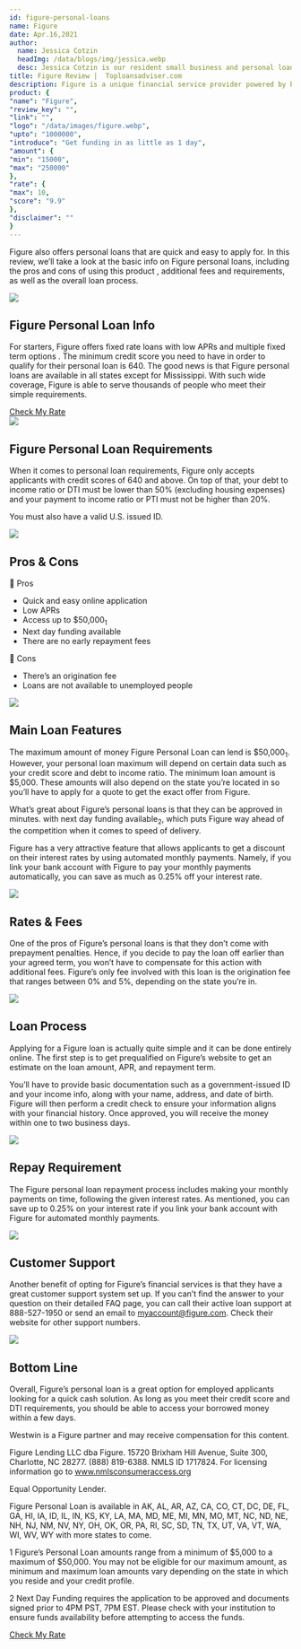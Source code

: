 ```yaml
---
id: figure-personal-loans
name: Figure
date: Apr.16,2021
author:
  name: Jessica Cotzin
  headImg: /data/blogs/img/jessica.webp
  desc: Jessica Cotzin is our resident small business and personal loans whiz. She is a skilled writer with a bachelor’s in journalism from Florida Atlantic University, providing information to her readers on the loans industry and personal finance.
title: Figure Review |  Toploansadviser.com
description: Figure is a unique financial service provider powered by blockchain technology to provide customizable financial services including mortgage refinance, HELOCs, and personal loans.
product: {
"name": "Figure",
"review_key": "",
"link": "",
"logo": "/data/images/figure.webp",
"upto": "1000000",
"introduce": "Get funding in as little as 1 day",
"amount": {
"min": "15000",
"max": "250000"
},
"rate": {
"max": 10,
"score": "9.9"
},
"disclaimer": ""
}
---
```


Figure also offers personal loans that are quick and easy to apply for. In this review, we’ll take a look at the basic info on Figure personal loans, including the pros and cons of using this product , additional fees and requirements, as well as the overall loan process.

<div class="title-box"><img src="/data/images/r-1.webp"/><h2 class="title">Figure Personal Loan Info</h2></div>

For starters, Figure offers fixed rate loans with low APRs and multiple fixed term options . The minimum credit score you need to have in order to qualify for their personal loan is 640. The good news is that Figure personal loans are available in all states except for Mississippi. With such wide coverage, Figure is able to serve thousands of people who meet their simple requirements.

<div class="btn-box"><a href="" rel="noopener noreferrer nofollow" target="_blank" class="btn">Check My Rate</a></div>



<div class="title-box"><img src="/data/images/r-5.webp"/><h2 class="title">Figure Personal Loan Requirements</h2></div>

When it comes to personal loan requirements, Figure only accepts applicants with credit scores of 640 and above. On top of that, your debt to income ratio or DTI must be lower than 50% (excluding housing expenses) and your payment to income ratio or PTI must not be higher than 20%.  

You must also have a valid U.S. issued ID.


<div class="title-box"><img src="/data/images/r-7.webp" /><h2 class="title">Pros & Cons</h2></div>


<div class="pros-cons-box">
            <div class="pros">
              <div class="title-box">
                <span class="iconfont">&#xe644;</span>
                <span class="text">Pros</span>
              </div>
              <ul class="list">
                <li>Quick and easy online application</li>
<li>Low APRs</li>
<li>Access up to $50,000<sub>1</sub></li>
<li>Next day funding available</li>
<li>There are no early repayment fees</li>
              </ul>
            </div>
            <div class="cons">
              <div class="title-box">
                <span class="iconfont">&#xe60c;</span>
                <span class="text">Cons</span>
              </div>
              <ul class="list">
                                <li>There’s an origination fee</li>
<li>Loans are not available to unemployed people</li>
              </ul>
            </div>
          </div>


<div class="title-box"><img src="/data/images/r-10.webp"/><h2 class="title">Main Loan Features</h2></div>


The maximum amount of money Figure Personal Loan can lend is $50,000<sub>1</sub>. However, your personal loan maximum will depend on certain data such as your credit score and debt to income ratio. The minimum loan amount is $5,000. These amounts will also depend on the state you’re located in so you’ll have to apply for a quote to get the exact offer from Figure.

What’s great about Figure’s personal loans is that they can be approved in minutes. with next day funding available<sub>2</sub>, which puts Figure way ahead of the competition when it comes to speed of delivery.

Figure has a very attractive feature that allows applicants to get a discount on their interest rates by using automated monthly payments. Namely, if you link your bank account with Figure to pay your monthly payments automatically, you can save as much as 0.25% off your interest rate.


<div class="title-box"><img src="/data/images/r-11.webp"/><h2 class="title">Rates & Fees</h2></div>

One of the pros of Figure’s personal loans is that they don’t come with prepayment penalties. Hence, if you decide to pay the loan off earlier than your agreed term, you won’t have to compensate for this action with additional fees. Figure’s only fee involved with this loan is the origination fee that ranges between 0% and 5%, depending on the state you’re in.

<div class="title-box"><img src="/data/images/r-12.webp"/><h2 class="title">Loan Process</h2></div>

Applying for a Figure loan is actually quite simple and it can be done entirely online. The first step is to get prequalified on Figure’s website to get an estimate on the loan amount, APR, and repayment term.

You’ll have to provide basic documentation such as a government-issued ID and your income info, along with your name, address, and date of birth. Figure will then perform a credit check to ensure your information aligns with your financial history. Once approved, you will receive the money within one to two business days.



<div class="title-box"><img src="/data/images/r-3.webp"/><h2 class="title">Repay Requirement</h2></div>

The Figure personal loan repayment process includes making your monthly payments on time, following the given interest rates. As mentioned, you can save up to 0.25% on your interest rate if you link your bank account with Figure for automated monthly payments.


<div class="title-box"><img src="/data/images/r-13.webp" /><h2 class="title">Customer Support</h2></div>

Another benefit of opting for Figure’s financial services is that they have a great customer support system set up. If you can’t find the answer to your question on their detailed FAQ page, you can call their active loan support at 888-527-1950 or send an email to myaccount@figure.com. Check their website for other support numbers.

<div class="title-box"><img src="/data/images/r-14.svg"/><h2 class="title">Bottom Line</h2></div>

Overall, Figure’s personal loan is a great option for employed applicants looking for a quick cash solution. As long as you meet their credit score and DTI requirements, you should be able to access your borrowed money within a few days.

Westwin is a Figure partner and may receive compensation for this content.

Figure Lending LLC dba Figure. 15720 Brixham Hill Avenue, Suite 300, Charlotte, NC 28277. (888) 819-6388. NMLS ID 1717824. For licensing information go to www.nmlsconsumeraccess.org

Equal Opportunity Lender.

Figure Personal Loan is available in AK, AL, AR, AZ, CA, CO, CT, DC, DE, FL, GA, HI, IA, ID, IL, IN, KS, KY, LA, MA, MD, ME, MI, MN, MO, MT, NC, ND, NE, NH, NJ, NM, NV, NY, OH, OK, OR, PA, RI, SC, SD, TN, TX, UT, VA, VT, WA, WI, WV, WY with more states to come.

1 Figure’s Personal Loan amounts range from a minimum of $5,000 to a maximum of $50,000. You may not be eligible for our maximum amount, as minimum and maximum loan amounts vary depending on the state in which you reside and your credit profile.

2 Next Day Funding requires the application to be approved and documents signed prior to 4PM PST, 7PM EST. Please check with your institution to ensure funds availability before attempting to access the funds.


<div class="btn-box"><a href="" rel="noopener noreferrer nofollow" target="_blank" class="btn">Check My Rate</a></div>
